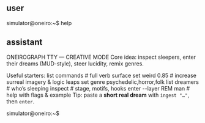 ## user

simulator\@oneiro:\~\$ help

## assistant

ONEIROGRAPH TTY — CREATIVE MODE
Core idea: inspect sleepers, enter their dreams (MUD-style), steer lucidity, remix genres.

Useful starters:
list commands # full verb surface
set weird 0.85 # increase surreal imagery & logic leaps
set genre psychedelic,horror,folk
list dreamers # who’s sleeping
inspect <name> # stage, motifs, hooks
enter <name> --layer REM
man <verb> # help with flags & example
Tip: paste a **short real dream** with `ingest "…"`, then `enter`.

simulator\@oneiro:\~\$
